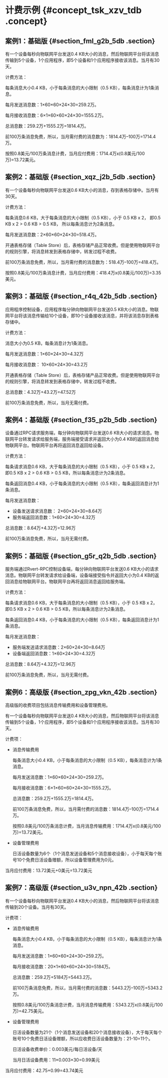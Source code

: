 # 计费示例 {#concept_tsk_xzv_tdb .concept}

## 案例1：基础版 {#section_fml_g2b_5db .section}

有一个设备每秒向物联网平台发送0.4 KB大小的消息，然后物联网平台将该消息传输到5个设备，1个应用程序，即5个设备和1个应用程序接收该消息。当月有30天。

计费方法：

每条消息大小0.4 KB，小于每条消息的大小限制（0.5 KB），每条消息计为1条消息。

每月发送消息数：1×60×60×24×30=259.2万。

每月接收消息数：6×1×60×60×24×30=1555.2万。

总消息数：259.2万+1555.2万=1814.4万。

前100万条消息免费，所以，当月需付费的消息数为：1814.4万–100万=1714.4万。

按照0.8美元/100万条消息计费，当月应付费用：1714.4万x\(0.8美元/100万\)=13.72美元。

## 案例2：基础版 {#section_xqz_j2b_5db .section}

有一个设备每秒向物联网平台发送0.6 KB大小的消息，存到表格存储中。当月有30天。

计费方法：

每条消息0.6 KB，大于每条消息的大小限制（0.5 KB），小于 0.5 KB x 2， 即0.5 KB x 2 \> 0.6 KB \> 0.5 KB， 所以每条消息计为2条消息。

每月发送消息数：2×60×60×24×30=518.4万。

开通表格存储（Table Store）后，表格存储产品正常收费。但是使用物联网平台的规则引擎，将消息转发到表格存储中，转发过程不收费。

前100万条消息免费，所以，当月需付费的消息数为：518.4万–100万=418.4万。

按照0.8美元/100万条消息计费，当月应付费用：418.4万x\(0.8美元/100万\)=3.35美元。

## 案例3：基础版 {#section_r4q_42b_5db .section}

应用程序控制设备，应用程序每分钟向物联网平台发送0.5 KB大小的消息。物联网平台将该消息传输给10个设备，即10个设备接收该消息，并将该消息存到表格存储中。

计费方法：

消息大小为0.5 KB，每条消息计为1条消息。

每月发送消息数：1×60×24×30=4.32万

每月接收消息数： 10×60×24×30=43.2万

开通表格存储（Table Store）后，表格存储产品正常收费。但是使用物联网平台的规则引擎，将消息转发到表格存储中，转发过程不收费。

总消息数：4.32万+43.2万=47.52万

前100万条消息免费，所以，当月无需付费。

## 案例4：基础版 {#section_f35_p2b_5db .section}

设备通过RPC请求服务端，每分钟向物联网平台发送0.6 KB大小的请求消息。物联网平台转发请求给服务端，服务端接受请求并返回大小为0.4 KB的返回消息给物联网平台。物联网平台再将返回消息返回给设备。

计费方法：

每条请求消息0.6 KB，大于每条消息的大小限制（0.5 KB），小于 0.5 KB x 2， 即0.5 KB x 2 \> 0.6 KB \> 0.5 KB，所以每条消息计为2条消息。

每条返回消息0.4 KB，小于每条消息的大小限制（0.5 KB），每条返回消息计为1条消息。

每月发送消息数：

-   设备发送请求消息数： 2×60×24×30=8.64万
-   服务端返回消息数：1×60×24×30=4.32万

总消息数：8.64万+4.32万=12.96万

前100万条消息免费，所以，当月无需付费。

## 案例5：基础版 {#section_g5r_q2b_5db .section}

服务端通过Rvert-RPC控制设备端，每分钟向物联网平台发送0.6 KB大小的请求消息。物联网平台转发请求给设备端，设备端接受指令并返回大小为0.4 KB的返回消息给物联网平台。物联网平台再将返回消息返回给服务端。

计费方法：

每条请求消息0.6 KB，大于每条消息的大小限制（0.5 KB），小于 0.5 KB x 2， 即0.5 KB x 2 \> 0.6 KB \> 0.5 KB，所以每条消息计为2条消息。

每条返回消息0.4 KB，小于每条消息的大小限制（0.5 KB），每条返回消息计为1条消息。

每月发送消息数：

-   服务端发送请求消息数：2×60×24×30=8.64万
-   设备端返回消息数：1×60×24×30=4.32万

总消息数：8.64万+4.32万=12.96万

前100万条消息免费，所以，当月无需付费。

## 案例6：高级版 {#section_zpg_vkn_42b .section}

高级版的收费项目包括消息传输费用和设备管理费用。

有一个设备每秒向物联网平台发送0.4 KB大小的消息，然后物联网平台将该消息传输到5个设备，1个应用程序，即5个设备和1个应用程序接收该消息。当月有30天。

计费项：

-   消息传输费用

    每条消息大小0.4 KB，小于每条消息的大小限制（0.5 KB），每条消息计为1条消息。

    每月发送消息数：1×60×60×24×30=259.2万。

    每月接收消息数：6×1×60×60×24×30=1555.2万。

    总消息数：259.2万+1555.2万=1814.4万。

    前100万条消息免费，所以，当月需付费的消息数：1814.4万–100万=1714.4万。

    按照0.8美元/100万条消息计费，当月消息传输费用：1714.4万x\(0.8美元/100万\)=13.72美元。

-   设备管理费用

    日活设备数量为6个（1个消息发送设备和5个消息接收设备），小于每天每个账号10个免费日活设备赠额，所以设备管理费用为0元。


当月应付费用：13.72美元+0美元=13.72美元

## 案例7：高级版 {#section_u3v_npn_42b .section}

有一个设备每秒向物联网平台发送0.4 KB大小的消息，然后物联网平台将该消息传输到20个设备。当月有30天。

计费项：

-   消息传输费用

    每条消息大小0.4 KB，小于每条消息的大小限制（0.5 KB），每条消息计为1条消息。

    每月发送消息数：1×60×60×24×30=259.2万。

    每月接收消息数：20×1×60×60×24×30=5184万。

    总消息数：259.2万+5184万=5443.2万。

    前100万条消息免费，所以，当月需付费的消息数：5443.2万–100万=5343.2万。

    按照0.8美元/100万条消息计费，当月消息传输费用：5343.2万x\(0.8美元/100万\)=42.75美元。

-   设备管理费用

    日活设备数量为21个（1个消息发送设备和20个消息接收设备），大于每天每个账号10个免费日活设备赠额，所以应收费日活设备数量为：21-10=11个。

    日活设备收费单价：0.003美元/每日活设备/天

    当月日活设备费用：11×0.003×30=0.99美元


当月应付费用：42.75+0.99=43.74美元

